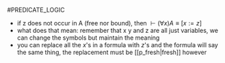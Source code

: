 #PREDICATE_LOGIC 
- if z does not occur in A (free nor bound), then $\vdash (\forall x)A \equiv[x:=z]$ 
- what does that mean: remember that x y and z are all just variables, we can change the symbols but maintain the meaning
- you can replace all the $x$'s in a formula with $z$'s and the formula will say the same thing, the replacement must be [[p_fresh|fresh]] however